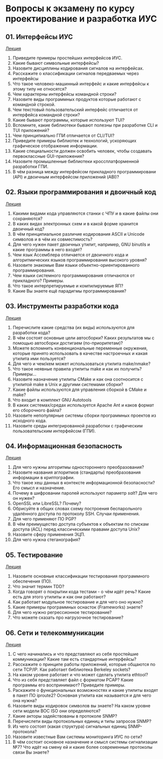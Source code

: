 # Вопросы к экзамену по курсу проектирование и разработка ИУС



## 01. Интерфейсы ИУС

[Лекция](01-interfaces.md)

1. Приведите примеры простейших интерфейсов ИУС.
2. Какие бывают символьные интерфейсы?
3. Назовите дисциплины кодирования сигналов на интерфейсах.
4. Расскажите о классификации сигналов передваемых через интерфейсы
5. Что такое человеко-машинный интерфейс и какие интерфейсы к этому типу не относятся?
6. Чем характерны интерфейсы командной строки?
7. Назовите виды программных продуктов которые работают с командной строкой.
8. Чем текстовый пользовательский интерфейс отличается от интерфейса командной строки?
9. Какие бывают программы, которые используют TUI?
10. Вспомните, какие библиотеки бывают полезны при разработке CLI и TUI приложений?
11. Чем принципиально ГПИ отличается от CLI/TUI?
12. Приведите примеры библиотек и технологий, ускоряющих графическое отображение информации.
13. Какие специальности должен освобить человек, чтобы создавать первоклассные GUI-приложения?
14. Назовите промышленные библиотеки кроссплатформенной разработки ГПИ.
15. В чём разница между интерфейсом прикладного программировани (API) и двоичным интерфейсом приложений (ABI)?


## 02. Языки программирования и двоичный код

[Лекция](02-code.md)

01. Какими видами кода управляются станки с ЧПУ и в какие файлы они сохраняются?
02. В каких видах электронных схем и в какой форме хранится двоичный код?
03. В чём принципиальное различие кодирования ASCII и Unicode символов и в чём их совместимость?
04. Для чего нужен пакет двоичных утилит, например, GNU binutils и какие программы в него входят?
05. Чем язык Ассемблера отличается от двоичного кода и алгоритмических языков программирования высокого уровня?
06. Назовите знакомые Вам языки объектно-ориентированного программирования.
07. Чем языки системного программирования отличаются от прикладного? Примеры.
08. Что такое интерпретируемые и компилируемые ЯП?
09. Какие Вы знаете ещё парадигмы программирования?




## 03. Инструменты разработки кода

[Лекция](03-tools.md)

01. Перечислите какие средства (их виды) используются для разработки кода?
02. В чём состоят основные цели автосборки? Каких результатов мы с помощью автосборки достигаем (по-приоритетам)?
03. Можете вспомнить конвенциональные переменные окружения, которые принято использовать в качестве настроечных и какая утилита ими пользуется?
04. Для чего и чем/кем может использоваться утилита make/nmake?
05. Что такое неявные правила утилиты make и как их получить? Примеры...
06. Назовите назначение утилиты CMake и как она соотносится с утилитой make в Unix и другими системами сборки?
07. Какие файлы используются для управления сборкой  в CMake и make?
08. Что входит в комплект GNU Autotools
09. В каких системах/средах используется Apache Ant и каков формат его сборочного файла?
10. Назовите непопулярные системы сборки программных проектов из исходного кода.
11. Назовите среды интегрированной разработки с графическим пользовательским интерфейсом (ГПИ).


## 04. Информационная безопасность

[Лекция](04-security.md)

01. Для чего нужны алгоритмы одностороннего преобразования?
02. Назовите названия аглоритмов (стандарты) преобразования информации в криптографии.
03. Что такое хеш данных в контексте информационной безопасности? Его смысл и назначение.
04. Почему в шифровании паролей используют параметр *salt*? Для чего он нужен?
05. OpenSSL или LibreSSL? Почему?
06. Обрисуйте в общих словах схему построения беспарольного удалённого доступа по протоколу SSH. Случаи применения.
07. Для чего применяют ПО PGP?
08. В чём преимущество доступа субъектов к объектам по спискам доступа (ACL) перед классическими правами доступа Unix?
09. Назовите сферу применения ЭЦП.
10. Для чего нужна стеганография?


## 05. Тестирование

[Лекция](05-testing.md)

01. Назовите основные классификации тестирования программного обеспечения (ПО).
02. Что значит термин TDD?
03. Когда говорят о покрытии кода тестами - о чём идёт речь? Какие есть для этого утилиты и как они работают?
04. Как работает модульное тестирование и для чего оно нужно?
05. Какие примеры программных оснасток (Frameworks) знаете?
06. Для чего нужно регрессионное тестирование?
07. Что можете сказать про нагрузочное тестирование?

## 06. Сети и телекоммуникации

[Лекция](10-networks.md)

01. С чего начинались и что представляют из себя простейшие коммуникации? Какие там есть стандартные интерфейсы?
02. Расскажите о принципе работы приложений, которые общаются по сети TCP/IP. Как работает библиотека Berkeley sockets?
03. На каком уровне работает и что может сделать утилита ethtool?
04. Что из себя представляет файл с форматом PCAP? Какие программы его воспринимают? Приведите примеры.
05. Раскажите о функциональных возможностях и какие утилиты входят в пакет ПО iproute2? Основная утилита как называется и для чего она нужна?
06. Назовите виды кодировок символов вы знаете? На каком уровне сети модели ВОС ISO они определяются?
07. Какие акторы задействованы в протоколе SNMP?
08. Перечислети виды протокольных единиц и типы запросов SNMP?
09. Из чего состоят (какая структура) сигнальных единиц SNMP-протокола?
10. Назовите известные Вам системы мониторинга ИУС по сети?
11. В чём состоит основное назначение и смысл системы сигнализации №7? Что идёт на смену ей и какие более современные протоколы связи Вы знаете?



